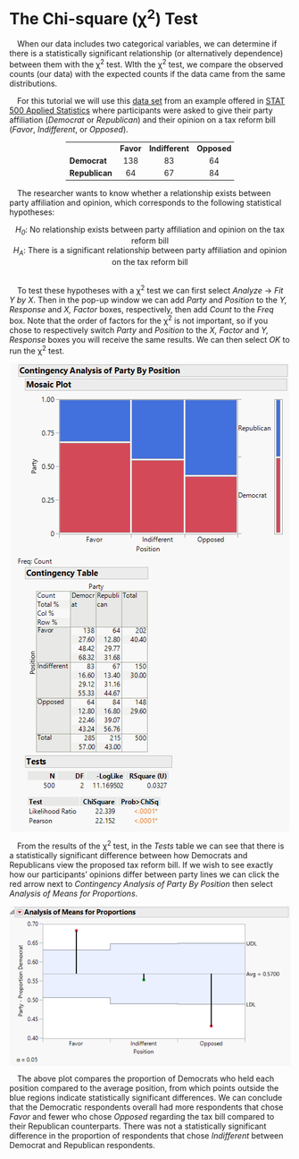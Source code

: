 
# The Chi-square (χ<sup>2</sup>) Test

 When our data includes two categorical variables, we can determine if
there is a statistically significant relationship (or alternatively
dependence) between them with the χ<sup>2</sup> test. WIth the
χ<sup>2</sup> test, we compare the observed counts (our data) with the
expected counts if the data came from the same distributions.

 For this tutorial we will use this [data
set](https://github.com/tylerbg/DLC_stat_resources/tree/master/docs/JMP/dat/tax_reform.jmp)
from an example offered in [STAT 500 Applied
Statistics](https://online.stat.psu.edu/stat500/lesson/8) where
participants were asked to give their party affiliation (*Democrat* or
*Republican*) and their opinion on a tax reform bill (*Favor*,
*Indifferent*, or *Opposed*).

<div align="center">

<table style="width:60%">
<tbody>
<tr>
<td>
</td>
<td>
<b>Favor</b>
</td>
<td>
<b>Indifferent</b>
</td>
<td>
<b>Opposed</b>
</td>
</tr>
<tr>
<td>
<b>Democrat</b>
</td>
<td>
<center>
138
</center>
</td>
<td>
<center>
83
</center>
</td>
<td>
<center>
64
</center>
</td>
</tr>
<tr>
<td>
<b>Republican</b>
</td>
<td>
<center>
64
</center>
</td>
<td>
<center>
67
</center>
</td>
<td>
<center>
84
</center>
</td>
</tr>
</tbody>
</table>

</div>

 The researcher wants to know whether a relationship exists between
party affiliation and opinion, which corresponds to the following
statistical hypotheses:

<center>
<i>H<sub>0</sub></i>: No relationship exists between party affiliation
and opinion on the tax reform bill
</center>
<center>
<i>H<sub>A</sub></i>: There is a significant relationship between party
affiliation and opinion on the tax reform bill
</center>

<br>

 To test these hypotheses with a χ<sup>2</sup> test we can first select
*Analyze* -&gt; *Fit Y by X*. Then in the pop-up window we can add
*Party* and *Position* to the *Y, Response* and *X, Factor* boxes,
respectively, then add *Count* to the *Freq* box. Note that the order of
factors for the χ<sup>2</sup> is not important, so if you chose to
respectively switch *Party* and *Position* to the *X, Factor* and *Y,
Response* boxes you will receive the same results. We can then select
*OK* to run the χ<sup>2</sup> test.

<center>
<img src="img/chi-sq-test/tax_reform_chisq.png" style="display: block; margin: auto;" />
</center>

 From the results of the χ<sup>2</sup> test, in the *Tests* table we can
see that there is a statistically significant difference between how
Democrats and Republicans view the proposed tax reform bill. If we wish
to see exactly how our participants’ opinions differ between party lines
we can click the red arrow next to *Contingency Analysis of Party By
Position* then select *Analysis of Means for Proportions*.

<center>
<img src="img/chi-sq-test/tax_reform_means.png" style="display: block; margin: auto;" />
</center>

 The above plot compares the proportion of Democrats who held each
position compared to the average position, from which points outside the
blue regions indicate statistically significant differences. We can
conclude that the Democratic respondents overall had more respondents
that chose *Favor* and fewer who chose *Opposed* regarding the tax bill
compared to their Republican counterparts. There was not a statistically
significant difference in the proportion of respondents that chose
*Indifferent* between Democrat and Republican respondents.
